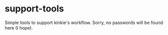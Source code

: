 # support-tools

Simple tools to support kinkie's workflow.
Sorry, no passwords will be found here (I hope).
